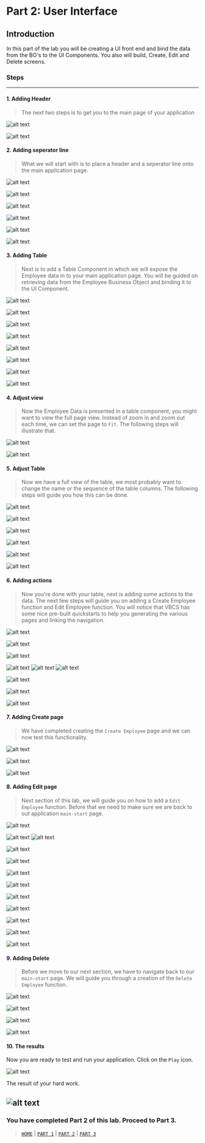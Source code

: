 # Part 2: User Interface

## Introduction
In this part of the lab you will be creating a UI front end and bind the data from the BO's to the UI Components. You also will build, Create, Edit and Delete screens.

### Steps
----
#### 1. Adding Header
> The next two steps is to get you to the main page of your application

![alt text](../resources/images/ui/29.png "Logo Title Text 1")

![alt text](../resources/images/ui/30.png "Logo Title Text 1")

#### 2. Adding seperator line
> What we will start with is to place a header and a seperator line onto the main application page.

![alt text](../resources/images/ui/31.png "Logo Title Text 1")

![alt text](../resources/images/ui/32.png "Logo Title Text 1")

![alt text](../resources/images/ui/33.png "Logo Title Text 1")

![alt text](../resources/images/ui/34.png "Logo Title Text 1")

![alt text](../resources/images/ui/35.png "Logo Title Text 1")

![alt text](../resources/images/ui/36.png "Logo Title Text 1")

#### 3. Adding Table
> Next is to add a Table Component in which we will expose the Employee data in to your main application page. You will be guided on retrieving data from the Employee Business Object and binding it to the UI Component.

![alt text](../resources/images/ui/37.png "Logo Title Text 1")

![alt text](../resources/images/ui/38.png "Logo Title Text 1")

![alt text](../resources/images/ui/39.png "Logo Title Text 1")

![alt text](../resources/images/ui/40.png "Logo Title Text 1")

![alt text](../resources/images/ui/41.png "Logo Title Text 1")

![alt text](../resources/images/ui/43.png "Logo Title Text 1")

![alt text](../resources/images/ui/45.png "Logo Title Text 1")

![alt text](../resources/images/ui/46.png "Logo Title Text 1")

#### 4. Adjust view
> Now the Employee Data is presented in a table component, you might want to view the full page view. Instead of zoom in and zoom out each time, we can set the page to `Fit`. The following steps will illustrate that.

![alt text](../resources/images/ui/47.png "Logo Title Text 1")

![alt text](../resources/images/ui/48.png "Logo Title Text 1")

#### 5. Adjust Table
> Now we have a full view of the table, we most probably want to change the name or the sequence of the table columns. The following steps will guide you how this can be done.

![alt text](../resources/images/ui/49.png "Logo Title Text 1")

![alt text](../resources/images/ui/50.png "Logo Title Text 1")

![alt text](../resources/images/ui/51.png "Logo Title Text 1")

![alt text](../resources/images/ui/52.png "Logo Title Text 1")

![alt text](../resources/images/ui/53.png "Logo Title Text 1")

![alt text](../resources/images/ui/54.png "Logo Title Text 1")

#### 6. Adding actions
> Now you're done with your table, next is adding some actions to the data. The next few steps will guide you on adding a Create Employee function and Edit Employee function. You will notice that VBCS has some nice pre-built quickstarts to help you generating the various pages and linking the navigation.

![alt text](../resources/images/ui/55.png "Logo Title Text 1")

![alt text](../resources/images/ui/56.png "Logo Title Text 1")

![alt text](../resources/images/ui/57.png "Logo Title Text 1")

![alt text](../resources/images/ui/58.png "Logo Title Text 1")
![alt text](../resources/images/ui/81.png "Logo Title Text 1")
![alt text](../resources/images/ui/59.png "Logo Title Text 1")

![alt text](../resources/images/ui/60.png "Logo Title Text 1")

![alt text](../resources/images/ui/61.png "Logo Title Text 1")

![alt text](../resources/images/ui/62.png "Logo Title Text 1")

#### 7. Adding Create page
> We have completed creating the `Create Employee` page and we can now test this functionality.

![alt text](../resources/images/ui/63.png "Logo Title Text 1")

![alt text](../resources/images/ui/64.png "Logo Title Text 1")

![alt text](../resources/images/ui/65.png "Logo Title Text 1")

#### 8. Adding Edit page
> Next section of this lab, we will guide you on how to add a `Edit Employee` function. Before that we need to make sure we are back to out application `main-start` page.

![alt text](../resources/images/ui/66.png "Logo Title Text 1")

![alt text](../resources/images/ui/67.png "Logo Title Text 1")
![alt text](../resources/images/ui/82.png "Logo Title Text 1")

![alt text](../resources/images/ui/68.png "Logo Title Text 1")

![alt text](../resources/images/ui/69.png "Logo Title Text 1")

![alt text](../resources/images/ui/70.png "Logo Title Text 1")

![alt text](../resources/images/ui/71.png "Logo Title Text 1")

![alt text](../resources/images/ui/72.png "Logo Title Text 1")

![alt text](../resources/images/ui/73.png "Logo Title Text 1")

![alt text](../resources/images/ui/74.png "Logo Title Text 1")

![alt text](../resources/images/ui/75.png "Logo Title Text 1")

![alt text](../resources/images/ui/76.png "Logo Title Text 1")

#### 9. Adding Delete
> Before we move to our next section, we have to navigate back to our `main-start` page. We will guide you through a creation of the `Delete Employee` function.

![alt text](../resources/images/ui/77.png "Logo Title Text 1")

![alt text](../resources/images/ui/78.png "Logo Title Text 1")

![alt text](../resources/images/ui/79.png "Logo Title Text 1")

![alt text](../resources/images/ui/80.png "Logo Title Text 1")

#### 10. The results
Now you are ready to test and run your application. Click on the `Play` icon.

![alt text](../resources/images/ui/83.png "Logo Title Text 1")

The result of your hard work.

![alt text](../resources/images/ui/84.png "Logo Title Text 1")
----
### You have completed Part 2 of this lab. Proceed to Part 3.

> [`HOME`](../README.md) | [`PART 1`](README.md) | [`PART 2`](PART_2.md) | [`PART 3`](PART_3.md)
